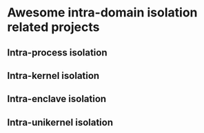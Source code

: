 # Awesome intra-domain isolation related projects 

## Intra-process isolation

## Intra-kernel isolation

## Intra-enclave isolation

## Intra-unikernel isolation